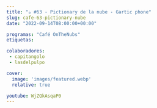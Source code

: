 ```yaml
---
title: "☕️ #63 - Pictionary de la nube - Gartic phone"
slug: cafe-63-pictionary-nube
date: "2022-09-14T08:00:00+00:00"

programas: "Café OnTheNubs"
etiquetas:

colaboradores:
 - capitangolo
 - lasdelpulpo

cover:
  image: 'images/featured.webp'
  relative: true

youtube: WjZQkAsqaP0
---
```


